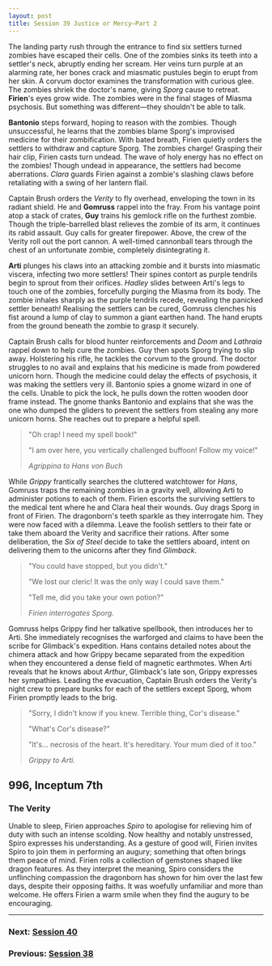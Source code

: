 ```yaml
---
layout: post
title: Session 39 Justice or Mercy—Part 2
---
```


The landing party rush through the entrance to find six settlers turned zombies have escaped their cells. One of the zombies sinks its teeth into a settler's neck, abruptly ending her scream. Her veins turn purple at an alarming rate, her bones crack and miasmatic pustules begin to erupt from her skin. A corvum doctor examines the transformation with curious glee. The zombies shriek the doctor's name, giving *Sporg* cause to retreat. **Firien**'s eyes grow wide. The zombies were in the final stages of Miasma psychosis. But something was different—they shouldn't be able to talk.

**Bantonio** steps forward, hoping to reason with the zombies. Though unsuccessful, he learns that the zombies blame Sporg's improvised medicine for their zombification. With bated breath, Firien quietly orders the settlers to withdraw and capture Sporg. The zombies charge! Grasping their hair clip, Firien casts turn undead. The wave of holy energy has no effect on the zombies! Though undead in appearance, the settlers had become aberrations. *Clara* guards Firien against a zombie's slashing claws before retaliating with a swing of her lantern flail.

Captain Brush orders the *Verity* to fly overhead, enveloping the town in its radiant shield. He and **Gomruss** rappel into the fray. From his vantage point atop a stack of crates, **Guy** trains his gemlock rifle on the furthest zombie. Though the triple-barrelled blast relieves the zombie of its arm, it continues its rabid assault. Guy calls for greater firepower. Above, the crew of the Verity roll out the port cannon. A well-timed cannonball tears through the chest of an unfortunate zombie, completely disintegrating it.

**Arti** plunges his claws into an attacking zombie and it bursts into miasmatic viscera, infecting two more settlers! Their spines contort as purple tendrils begin to sprout from their orifices. *Hadley* slides between Arti's legs to touch one of the zombies, forcefully purging the Miasma from its body. The zombie inhales sharply as the purple tendrils recede, revealing the panicked settler beneath! Realising the settlers can be cured, Gomruss clenches his fist around a lump of clay to summon a giant earthen hand. The hand erupts from the ground beneath the zombie to grasp it securely.

Captain Brush calls for blood hunter reinforcements and *Doom* and *Lathraia* rappel down to help cure the zombies. Guy then spots Sporg trying to slip away. Holstering his rifle, he tackles the corvum to the ground. The doctor struggles to no avail and explains that his medicine is made from powdered unicorn horn. Though the medicine could delay the effects of psychosis, it was making the settlers very ill. Bantonio spies a gnome wizard in one of the cells. Unable to pick the lock, he pulls down the rotten wooden door frame instead. The gnome thanks Bantonio and explains that she was the one who dumped the gliders to prevent the settlers from stealing any more unicorn horns. She reaches out to prepare a helpful spell.

> "Oh crap! I need my spell book!"
>
> "I am over here, you vertically challenged buffoon! Follow my voice!"
>
> *Agrippina to Hans von Buch*

While *Grippy* frantically searches the cluttered watchtower for *Hans*, Gomruss traps the remaining zombies in a gravity well, allowing Arti to administer potions to each of them. Firien escorts the surviving settlers to the medical tent where he and Clara heal their wounds. Guy drags Sporg in front of Firien. The dragonborn's teeth sparkle as they interrogate him. They were now faced with a dilemma. Leave the foolish settlers to their fate or take them aboard the Verity and sacrifice their rations. After some deliberation, the *Six of Steel* decide to take the settlers aboard, intent on delivering them to the unicorns after they find *Glimback*.

> "You could have stopped, but you didn't."
>
> "We lost our cleric! It was the only way I could save them."
>
> "Tell me, did you take your own potion?"
>
> *Firien interrogates Sporg.*

Gomruss helps Grippy find her talkative spellbook, then introduces her to Arti. She immediately recognises the warforged and claims to have been the scribe for Glimback's expedition. Hans contains detailed notes about the chimera attack and how Grippy became separated from the expedition when they encountered a dense field of magnetic earthmotes. When Arti reveals that he knows about *Arthur*, Glimback's late son, Grippy expresses her sympathies. Leading the evacuation, Captain Brush orders the Verity's night crew to prepare bunks for each of the settlers except Sporg, whom Firien promptly leads to the brig.

> "Sorry, I didn't know if you knew. Terrible thing, Cor's disease."
>
> "What's Cor's disease?"
>
> "It's... necrosis of the heart. It's hereditary. Your mum died of it too."
>
> *Grippy to Arti.*

## **996, Inceptum 7th**

### The Verity

Unable to sleep, Firien approaches *Spiro* to apologise for relieving him of duty with such an intense scolding. Now healthy and notably unstressed, Spiro expresses his understanding. As a gesture of good will, Firien invites Spiro to join them in performing an augury; something that often brings them peace of mind. Firien rolls a collection of gemstones shaped like dragon features. As they interpret the meaning, Spiro considers the unflinching compassion the dragonborn has shown for him over the last few days, despite their opposing faiths. It was woefully unfamiliar and more than welcome. He offers Firien a warm smile when they find the augury to be encouraging.

---

### **Next: [Session 40](session-40)**
### **Previous: [Session 38](session-38)**
